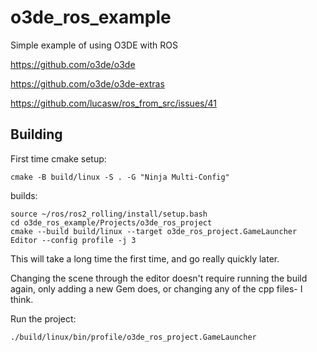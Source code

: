 # o3de_ros_example

Simple example of using O3DE with ROS

https://github.com/o3de/o3de

https://github.com/o3de/o3de-extras

https://github.com/lucasw/ros_from_src/issues/41

## Building

First time cmake setup:

```
cmake -B build/linux -S . -G "Ninja Multi-Config"
```

builds:

```
source ~/ros/ros2_rolling/install/setup.bash
cd o3de_ros_example/Projects/o3de_ros_project
cmake --build build/linux --target o3de_ros_project.GameLauncher Editor --config profile -j 3
```

This will take a long time the first time, and go really quickly later.

Changing the scene through the editor doesn't require running the build again, only adding a new Gem does, or changing any of the cpp files- I think.

Run the project:

```
./build/linux/bin/profile/o3de_ros_project.GameLauncher
```
